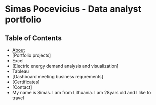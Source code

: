 # Simas Pocevicius - Data analyst portfolio
## Table of Contents
- [About](https://github.com/SimasPo/Hello-world/blob/main/README.md#about)
- [Portfolio projects]
 - Excel
 - [Electric energy demand analysis and visualization]
 - Tableau
 - [Dashboard meeting business requrements]
- [Certificates]
- [Contact]
- My name is Simas. I am from Lithuania. I am 28yars old and I like to travel
